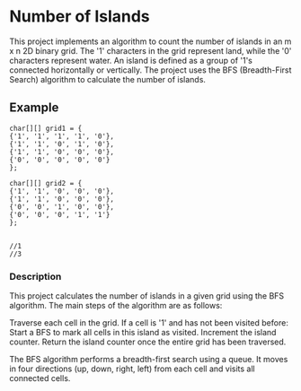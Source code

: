 # Number of Islands
This project implements an algorithm to count the number of islands in an m x n 2D binary grid. The '1' characters in the grid represent land, while the '0' characters
represent water. An island is defined as a group of '1's connected horizontally or vertically. The project uses 
the BFS (Breadth-First Search) algorithm to calculate the number of islands.

## Example

    char[][] grid1 = {
    {'1', '1', '1', '1', '0'},
    {'1', '1', '0', '1', '0'},
    {'1', '1', '0', '0', '0'},
    {'0', '0', '0', '0', '0'}
    };

    char[][] grid2 = {
    {'1', '1', '0', '0', '0'},
    {'1', '1', '0', '0', '0'},
    {'0', '0', '1', '0', '0'},
    {'0', '0', '0', '1', '1'}
    };

 
    //1
    //3



### Description    

This project calculates the number of islands in a given grid using the BFS algorithm. The main steps of the algorithm are as follows:

Traverse each cell in the grid.
If a cell is '1' and has not been visited before:
Start a BFS to mark all cells in this island as visited.
Increment the island counter.
Return the island counter once the entire grid has been traversed.

The BFS algorithm performs a breadth-first search using a queue. It moves in four directions (up, down, right, left) from each cell and visits all connected cells.
